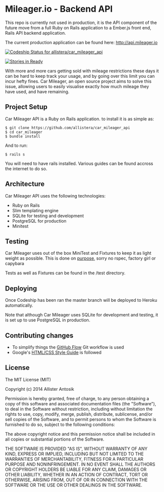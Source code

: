 # Mileager.io - Backend API

This repo is currently not used in production, it is the API component of the future move from a full Ruby on Rails application to a Ember.js front end, Rails API backend application.

The current production application can be found here:
http://api.mileager.io

[ ![Codeship Status for allistera/car_mileager_api](https://codeship.com/projects/e4e722a0-c8cd-0132-6c0f-1e9b8d507ee8/status?branch=master)](https://codeship.com/projects/75124)

[![Stories in Ready](https://badge.waffle.io/allistera/car_mileager.png?label=ready&title=Ready)](https://waffle.io/allistera/car_mileager)

With more and more cars getting sold with mileage restrictions these days it can be hard to keep track your usage, and by going over this limit you can incur hefty fines. Car Mileager, an open source project aims to solve this issue, allowing users to easily visualise exactly how much mileage they have used, and have remaining.

## Project Setup

Car Mileager API is a Ruby on Rails application. to install it is as simple as:

    $ git clone https://github.com/allistera/car_mileager_api
    $ cd car_mileager
    $ bundle install

And to run:

    $ rails s

You will need to have rails installed. Various guides can be found accross the internet to do so.

## Architecture

Car Mileager API uses the following technologies:

* Ruby on Rails
* Slim templating engine
* SQLite for testing and development
* PostgreSQL for production
* Minitest

## Testing

Car Mileager uses out of the box MiniTest and Fixtures to keep it as light weight as possible. This is done on [purpose](https://twitter.com/AllisterAntosik/status/528168000898101248), sorry no rspec, factory girl or capybara

Tests as well as Fixtures can be found in the /test directory.

## Deploying

Once Codeship has been ran the master branch will be deployed to Heroku automatically.

Note that although Car Mileager uses SQLite for development and testing, it is set up to use PostgreSQL in production.

## Contributing changes

- To simplify things the [GitHub Flow](https://guides.github.com/introduction/flow/index.html) Git workflow is used
- Google's [HTML/CSS Style Guide](http://google-styleguide.googlecode.com/svn/trunk/htmlcssguide.xml) is followed

## License

The MIT License (MIT)

Copyright (c) 2014 Allister Antosik

Permission is hereby granted, free of charge, to any person obtaining a copy
of this software and associated documentation files (the "Software"), to deal
in the Software without restriction, including without limitation the rights
to use, copy, modify, merge, publish, distribute, sublicense, and/or sell
copies of the Software, and to permit persons to whom the Software is
furnished to do so, subject to the following conditions:

The above copyright notice and this permission notice shall be included in
all copies or substantial portions of the Software.

THE SOFTWARE IS PROVIDED "AS IS", WITHOUT WARRANTY OF ANY KIND, EXPRESS OR
IMPLIED, INCLUDING BUT NOT LIMITED TO THE WARRANTIES OF MERCHANTABILITY,
FITNESS FOR A PARTICULAR PURPOSE AND NONINFRINGEMENT. IN NO EVENT SHALL THE
AUTHORS OR COPYRIGHT HOLDERS BE LIABLE FOR ANY CLAIM, DAMAGES OR OTHER
LIABILITY, WHETHER IN AN ACTION OF CONTRACT, TORT OR OTHERWISE, ARISING FROM,
OUT OF OR IN CONNECTION WITH THE SOFTWARE OR THE USE OR OTHER DEALINGS IN
THE SOFTWARE.
